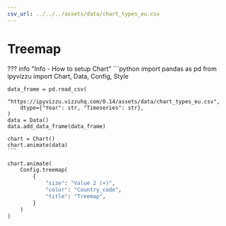 ```yaml
---
csv_url: ../../../assets/data/chart_types_eu.csv
---
```


# Treemap

<div id="example_01"></div>

??? info "Info - How to setup Chart"
    ```python
    import pandas as pd
    from ipyvizzu import Chart, Data, Config, Style

    data_frame = pd.read_csv(
        "https://ipyvizzu.vizzuhq.com/0.14/assets/data/chart_types_eu.csv",
        dtype={"Year": str, "Timeseries": str},
    )
    data = Data()
    data.add_data_frame(data_frame)

    chart = Chart()
    chart.animate(data)
    ```

```python
chart.animate(
    Config.treemap(
        {
            "size": "Value 2 (+)",
            "color": "Country_code",
            "title": "Treemap",
        }
    )
)
```

<script src="./58_W_R_treemap.js"></script>

